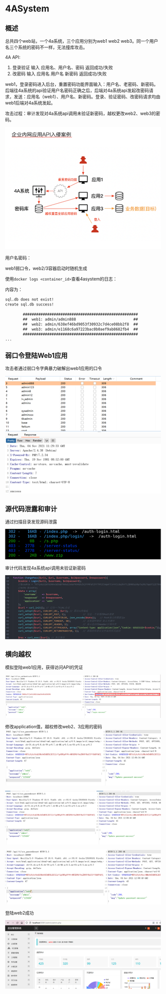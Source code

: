 # 4ASystem

## 概述

总共四个web站，一个4a系统，三个应用分别为web1 web2 web3。同一个用户名三个系统的密码不一样，无法撞库攻击。

4A API:  

1. 登录验证 输入 应用名、用户名、密码 返回成功/失败
2. 改密码 输入 应用名 用户名 新密码 返回成功/失败

web1，登录密码进入后台，重置密码功能界面输入：用户名、老密码、新密码。后端往4a系统的api验证用户名密码正确之后，后端对4a系统api发起改密码请求，发送：应用名（web1）、用户名、新密码。登录、验证密码、改密码请求均由web1后端对4a系统发起。

攻击过程：审计发现对4a系统api调用未验证新密码，越权更改web2、web3的密码。

![](../images/4asystem_img.png)

用户名密码：

web1弱口令，web2/3容器启动时随机生成

使用`docker logs <container_id>`查看4asystem的日志：

内容为：

```
sql.db does not exist!
create sql.db success!

		####################################################
		##  web1: admin/admin888                          ##
		##  web2: admin/638ef46bd9053f30932c7d4ce08bb2f8  ## 
		##  web3: admin/e1168c6a97223bac0b0aef9ab8682fb4  ##
		####################################################
...
```



## 弱口令登陆Web1应用

攻击者通过弱口令字典暴力破解出web1应用的口令

![](../images/4asystem_2.png)



## 源代码泄露和审计

通过扫描目录发现源码泄露

![](../images/4asystem_3.png)

审计代码发现4a系统api调用未验证新密码

![](../images/4asystem_7.png)

## 横向越权

模拟登陆web1应用，获得访问API的凭证

![](../images/4asystem_9.png)

修改application值，越权修改web2、3应用的密码![](../images/4asystem_4.png)

![](../images/4asystem_5.png)

![](../images/4asystem_6.png)

登陆web2成功

![](../images/4asystem_8.png)
